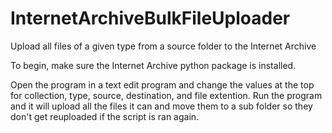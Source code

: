 # InternetArchiveBulkFileUploader
Upload all files of a given type from a source folder to the Internet Archive


To begin, make sure the Internet Archive python package is installed.

Open the program in a text edit program and change the values at the top for collection, type, source, destination, and file extention. Run the program and it will upload all the files it can and move them to a sub folder so they don't get reuploaded if the script is ran again.

